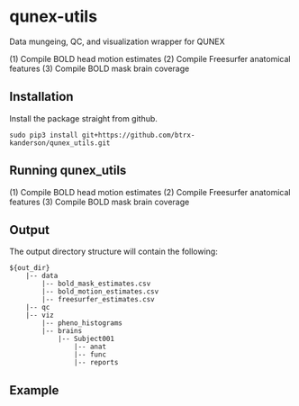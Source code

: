 # qunex-utils

Data mungeing, QC, and visualization wrapper for QUNEX

(1) Compile BOLD head motion estimates
(2) Compile Freesurfer anatomical features
(3) Compile BOLD mask brain coverage


## Installation

Install the package straight from github. 

    sudo pip3 install git+https://github.com/btrx-kanderson/qunex_utils.git


## Running qunex_utils
    
(1) Compile BOLD head motion estimates
(2) Compile Freesurfer anatomical features
(3) Compile BOLD mask brain coverage


## Output

The output directory structure will contain the following: 

    ${out_dir}
        |-- data
            |-- bold_mask_estimates.csv
            |-- bold_motion_estimates.csv
            |-- freesurfer_estimates.csv
        |-- qc
        |-- viz
            |-- pheno_histograms
            |-- brains
                |-- Subject001
                    |-- anat
                    |-- func
                    |-- reports



## Example

```python


```


